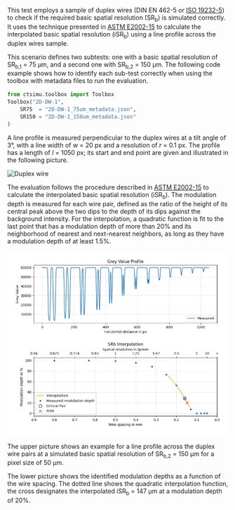 This test employs a sample of duplex wires (DIN EN 462-5 or [ISO 19232-5]) to check if the required basic spatial resolution (SR<sub>b</sub>) is simulated correctly. It uses the technique presented in [ASTM E2002-15] to calculate the interpolated basic spatial resolution (iSR<sub>b</sub>) using a line profile across the duplex wires sample.

[ISO 19232-5]: https://dx.doi.org/10.31030/2857038
[ASTM E2002-15]: https://doi.org/10.1520/E2002

This scenario defines two subtests: one with a basic spatial resolution of SR<sub>b,1</sub> = 75 &mu;m, and a second one with SR<sub>b,2</sub> = 150 &mu;m. The following code example shows how to identify each sub-test correctly when using the toolbox with metadata files to run the evaluation.

```python
from ctsimu.toolbox import Toolbox
Toolbox("2D-DW-1",
    SR75  = "2D-DW-1_75um_metadata.json",
    SR150 = "2D-DW-1_150um_metadata.json"
)
```

A line profile is measured perpendicular to the duplex wires at a tilt angle of 3&deg;, with a line width of *w* = 20 px and a resolution of *r* = 0.1 px. The profile has a length of *l* = 1050 px; its start and end point are given and illustrated in the following picture.

![Duplex wire](../pictures/duplex_wire.png "Line profile across duplex wire")

The evaluation follows the procedure described in [ASTM E2002-15] to calculate the interpolated basic spatial resolution (iSR<sub>b</sub>). The modulation depth is measured for each wire pair, defined as the ratio of the height of its central peak above the two dips to the depth of its dips against the background intensity. For the interpolation, a quadratic function is fit to the last point that has a modulation depth of more than 20% and its neighborhood of nearest and next-nearest neighbors, as long as they have a modulation depth of at least 1.5%.

![Example results for 150um](../pictures/2D-DW-1_SR150_results.png "Example results for 150um")

The upper picture shows an example for a line profile across the duplex wire pairs at a simulated basic spatial resolution of SR<sub>b,2</sub> = 150 &mu;m for a pixel size of 50 &mu;m.

The lower picture shows the identified modulation depths as a function of the wire spacing. The dotted line shows the quadratic interpolation function, the cross designates the interpolated iSR<sub>b</sub> = 147 &mu;m at a modulation depth of 20%.